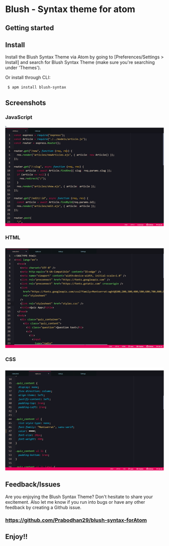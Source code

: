 
# Blush - Syntax theme for atom 

## Getting started


## Install
Install the Blush Syntax Theme via Atom by going to [Preferences/Settings > Install] and search for Blush Syntax Theme (make sure you're searching under 'Themes').

Or install through CLI:

```
 $ apm install blush-syntax
```


## **Screenshots**

### **JavaScript**
![JS Screenshot](https://github.com/Prabodhan29/blush-syntax-forAtom/blob/master/images/js.png?raw=true)


### **HTML**
![HTML Screenshot](https://github.com/Prabodhan29/blush-syntax-forAtom/blob/master/images/html.png?raw=true)
  
### **CSS**
![CSS Screenshot](https://github.com/Prabodhan29/blush-syntax-forAtom/blob/master/images/css.png?raw=true)



## **Feedback/Issues**
Are you enjoying the Blush Syntax Theme? Don't hesitate to share your excitement. Also let me know if you run into bugs or have any other feedback by creating a Github issue.



### https://github.com/Prabodhan29/blush-syntax-forAtom



## **Enjoy!!**
